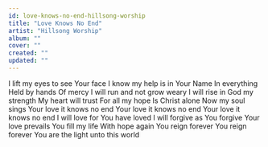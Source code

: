 ```yaml
---
id: love-knows-no-end-hillsong-worship
title: "Love Knows No End"
artist: "Hillsong Worship"
album: ""
cover: ""
created: ""
updated: ""
---
```


I lift my eyes to see Your face
I know my help is in Your Name
In everything
Held by hands
Of mercy
I will run and not grow weary
I will rise in God my strength
My heart will trust
For all my hope
Is Christ alone
Now my soul sings
Your love it knows no end
Your love it knows no end
Your love it knows no end
I will love for You have loved
I will forgive as You forgive
Your love prevails
You fill my life
With hope again
You reign forever
You reign forever
You are the light unto this world